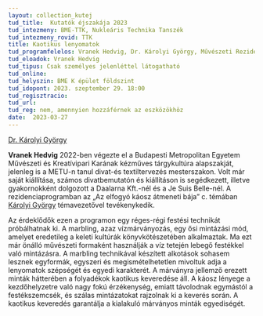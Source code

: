 ```yaml
---
layout: collection_kutej
tud_title:  Kutatók éjszakája 2023
tud_intezmeny: BME-TTK, Nukleáris Technika Tanszék
tud_intezmeny_rovid: TTK
title: Kaotikus lenyomatok
tud_programfelelos: Vranek Hedvig, Dr. Károlyi György, Művészeti Rezidenciaprogram
tud_eloadok: Vranek Hedvig
tud_tipus: Csak személyes jelenléttel látogatható
tud_online: 
tud_helyszin: BME K épület földszint
tud_idopont: 2023. szeptember 29. 18:00
tud_regisztracio: 
tud_url: 
tud_reg: nem, amennyien hozzáférnek az eszközökhöz
date:  2023-03-27
---
```


[Dr. Károlyi György](http://www.reak.bme.hu/munkatars/oktatok/karolyi-gyorgy.html)

**Vranek Hedvig** 2022-ben végezte el a Budapesti Metropolitan Egyetem Művészeti és Kreatívipari Karának kézműves tárgykultúra alapszakját, jelenleg is a METU-n tanul divat-és textiltervezés mesterszakon. Volt már saját kiállítása, számos divatbemutatón és kiállításon is segédkezett, illetve gyakornokként dolgozott a Daalarna Kft.-nél és a Je Suis Belle-nél. A rezidenciaprogramban az „Az elfogyó káosz átmeneti bája” c. témában [Károlyi György](http://www.reak.bme.hu/munkatars/oktatok/karolyi-gyorgy.html) témavezetővel tevékenykedik.

Az érdeklődők ezen a programon egy réges-régi festési technikát próbálhatnak ki. A marbling, azaz vízmárványozás, egy ősi mintázási mód, amelyet eredetileg a keleti kultúrák könyvkötészetében alkalmaztak. Ma ezt már önálló művészeti formaként használják a víz tetején lebegő festékkel való mintázásra. A marbling technikával készített alkotások sohasem lesznek egyformák, egyszeri és megismételhetetlen mivoltuk adja a lenyomatok szépségét és egyedi karakterét. A márványra jellemző erezett minták hátterében a folyadékok kaotikus keveredése áll. A káosz lényege a kezdőhelyzetre való nagy fokú érzékenység, emiatt távolodnak egymástól a festékszemcsék, és szálas mintázatokat rajzolnak ki a keverés során. A kaotikus keveredés garantálja a kialakuló márványos minták egyediségét.
